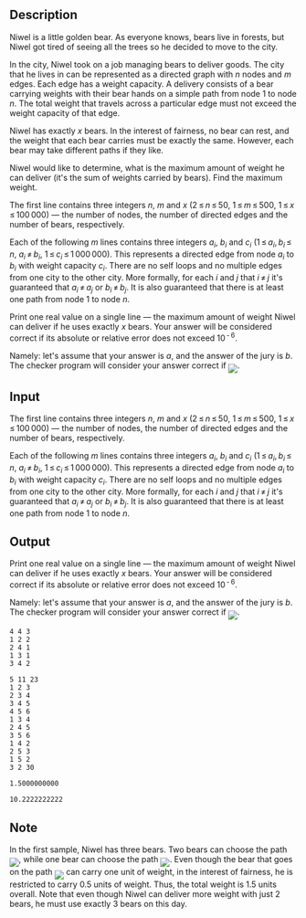## Description

<div><p>Niwel is a little golden bear. As everyone knows, bears live in forests, but Niwel got tired of seeing all the trees so he decided to move to the city.</p><p>In the city, Niwel took on a job managing bears to deliver goods. The city that he lives in can be represented as a directed graph with <span class="tex-span"><i>n</i></span> nodes and <span class="tex-span"><i>m</i></span> edges. Each edge has a weight capacity. A delivery consists of a bear carrying weights with their bear hands on a simple path from node <span class="tex-span">1</span> to node <span class="tex-span"><i>n</i></span>. The total weight that travels across a particular edge must not exceed the weight capacity of that edge.</p><p>Niwel has <span class="tex-font-style-bf">exactly</span> <span class="tex-span"><i>x</i></span> bears. In the interest of fairness, no bear can rest, and the weight that each bear carries must be exactly the same. However, each bear may take different paths if they like.</p><p>Niwel would like to determine, what is the maximum amount of weight he can deliver (it's the sum of weights carried by bears). Find the maximum weight.</p></div><div class="input-specification"><p>The first line contains three integers <span class="tex-span"><i>n</i></span>, <span class="tex-span"><i>m</i></span> and <span class="tex-span"><i>x</i></span> (<span class="tex-span">2 ≤ <i>n</i> ≤ 50</span>, <span class="tex-span">1 ≤ <i>m</i> ≤ 500</span>, <span class="tex-span">1 ≤ <i>x</i> ≤ 100 000</span>)&nbsp;— the number of nodes, the number of directed edges and the number of bears, respectively.</p><p>Each of the following <span class="tex-span"><i>m</i></span> lines contains three integers <span class="tex-span"><i>a</i><sub class="lower-index"><i>i</i></sub></span>, <span class="tex-span"><i>b</i><sub class="lower-index"><i>i</i></sub></span> and <span class="tex-span"><i>c</i><sub class="lower-index"><i>i</i></sub></span> (<span class="tex-span">1 ≤ <i>a</i><sub class="lower-index"><i>i</i></sub>, <i>b</i><sub class="lower-index"><i>i</i></sub> ≤ <i>n</i></span>, <span class="tex-span"><i>a</i><sub class="lower-index"><i>i</i></sub> ≠ <i>b</i><sub class="lower-index"><i>i</i></sub></span>, <span class="tex-span">1 ≤ <i>c</i><sub class="lower-index"><i>i</i></sub> ≤ 1 000 000</span>). This represents a directed edge from node <span class="tex-span"><i>a</i><sub class="lower-index"><i>i</i></sub></span> to <span class="tex-span"><i>b</i><sub class="lower-index"><i>i</i></sub></span> with weight capacity <span class="tex-span"><i>c</i><sub class="lower-index"><i>i</i></sub></span>. There are no self loops and no multiple edges from one city to the other city. More formally, for each <span class="tex-span"><i>i</i></span> and <span class="tex-span"><i>j</i></span> that <span class="tex-span"><i>i</i> ≠ <i>j</i></span> it's guaranteed that <span class="tex-span"><i>a</i><sub class="lower-index"><i>i</i></sub> ≠ <i>a</i><sub class="lower-index"><i>j</i></sub></span> or <span class="tex-span"><i>b</i><sub class="lower-index"><i>i</i></sub> ≠ <i>b</i><sub class="lower-index"><i>j</i></sub></span>. It is also guaranteed that there is at least one path from node 1 to node <span class="tex-span"><i>n</i></span>.</p></div><div class="output-specification"><p>Print one real value on a single line&nbsp;— the maximum amount of weight Niwel can deliver if he uses exactly <span class="tex-span"><i>x</i></span> bears. Your answer will be considered correct if its absolute or relative error does not exceed <span class="tex-span">10<sup class="upper-index"> - 6</sup></span>.</p><p>Namely: let's assume that your answer is <span class="tex-span"><i>a</i></span>, and the answer of the jury is <span class="tex-span"><i>b</i></span>. The checker program will consider your answer correct if <img align="middle" class="tex-formula" src="file://Q2nvQfaS.png" style="max-width: 100.0%;max-height: 100.0%;">.</p></div>

## Input

<p>The first line contains three integers <span class="tex-span"><i>n</i></span>, <span class="tex-span"><i>m</i></span> and <span class="tex-span"><i>x</i></span> (<span class="tex-span">2 ≤ <i>n</i> ≤ 50</span>, <span class="tex-span">1 ≤ <i>m</i> ≤ 500</span>, <span class="tex-span">1 ≤ <i>x</i> ≤ 100 000</span>)&nbsp;— the number of nodes, the number of directed edges and the number of bears, respectively.</p><p>Each of the following <span class="tex-span"><i>m</i></span> lines contains three integers <span class="tex-span"><i>a</i><sub class="lower-index"><i>i</i></sub></span>, <span class="tex-span"><i>b</i><sub class="lower-index"><i>i</i></sub></span> and <span class="tex-span"><i>c</i><sub class="lower-index"><i>i</i></sub></span> (<span class="tex-span">1 ≤ <i>a</i><sub class="lower-index"><i>i</i></sub>, <i>b</i><sub class="lower-index"><i>i</i></sub> ≤ <i>n</i></span>, <span class="tex-span"><i>a</i><sub class="lower-index"><i>i</i></sub> ≠ <i>b</i><sub class="lower-index"><i>i</i></sub></span>, <span class="tex-span">1 ≤ <i>c</i><sub class="lower-index"><i>i</i></sub> ≤ 1 000 000</span>). This represents a directed edge from node <span class="tex-span"><i>a</i><sub class="lower-index"><i>i</i></sub></span> to <span class="tex-span"><i>b</i><sub class="lower-index"><i>i</i></sub></span> with weight capacity <span class="tex-span"><i>c</i><sub class="lower-index"><i>i</i></sub></span>. There are no self loops and no multiple edges from one city to the other city. More formally, for each <span class="tex-span"><i>i</i></span> and <span class="tex-span"><i>j</i></span> that <span class="tex-span"><i>i</i> ≠ <i>j</i></span> it's guaranteed that <span class="tex-span"><i>a</i><sub class="lower-index"><i>i</i></sub> ≠ <i>a</i><sub class="lower-index"><i>j</i></sub></span> or <span class="tex-span"><i>b</i><sub class="lower-index"><i>i</i></sub> ≠ <i>b</i><sub class="lower-index"><i>j</i></sub></span>. It is also guaranteed that there is at least one path from node 1 to node <span class="tex-span"><i>n</i></span>.</p>

## Output

<p>Print one real value on a single line&nbsp;— the maximum amount of weight Niwel can deliver if he uses exactly <span class="tex-span"><i>x</i></span> bears. Your answer will be considered correct if its absolute or relative error does not exceed <span class="tex-span">10<sup class="upper-index"> - 6</sup></span>.</p><p>Namely: let's assume that your answer is <span class="tex-span"><i>a</i></span>, and the answer of the jury is <span class="tex-span"><i>b</i></span>. The checker program will consider your answer correct if <img align="middle" class="tex-formula" src="file://Q2nvQfaS.png" style="max-width: 100.0%;max-height: 100.0%;">.</p>





```input1
4 4 3
1 2 2
2 4 1
1 3 1
3 4 2

```




```input2
5 11 23
1 2 3
2 3 4
3 4 5
4 5 6
1 3 4
2 4 5
3 5 6
1 4 2
2 5 3
1 5 2
3 2 30

```




```output1
1.5000000000

```




```output2
10.2222222222

```



## Note

<p>In the first sample, Niwel has three bears. Two bears can choose the path <img align="middle" class="tex-formula" src="file://5HZoMZKN.png" style="max-width: 100.0%;max-height: 100.0%;">, while one bear can choose the path <img align="middle" class="tex-formula" src="file://Ky1bYm07.png" style="max-width: 100.0%;max-height: 100.0%;">. Even though the bear that goes on the path <img align="middle" class="tex-formula" src="file://YdrLOjWO.png" style="max-width: 100.0%;max-height: 100.0%;"> can carry one unit of weight, in the interest of fairness, he is restricted to carry 0.5 units of weight. Thus, the total weight is 1.5 units overall. Note that even though Niwel can deliver more weight with just 2 bears, he must use exactly 3 bears on this day.</p>
